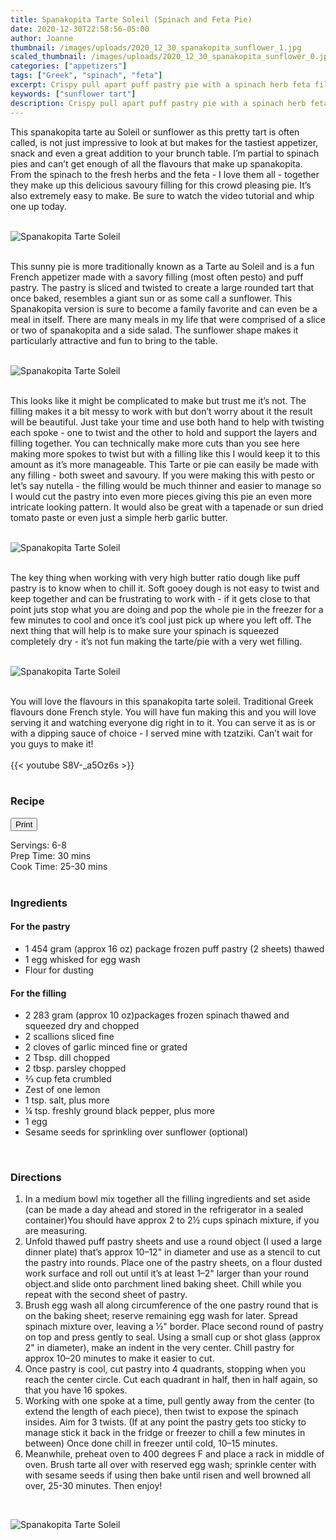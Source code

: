 ```yaml
---
title: Spanakopita Tarte Soleil (Spinach and Feta Pie) 
date: 2020-12-30T22:58:56-05:00
author: Joanne
thumbnail: /images/uploads/2020_12_30_spanakopita_sunflower_1.jpg
scaled_thumbnail: /images/uploads/2020_12_30_spanakopita_sunflower_0.jpg
categories: ["appetizers"]
tags: ["Greek", "spinach", "feta"]
excerpt: Crispy pull apart puff pastry pie with a spinach herb feta filling 
keywords: ["sunflower tart"]
description: Crispy pull apart puff pastry pie with a spinach herb feta filling 
---
```

<span class="blog-text">

This spanakopita tarte au Soleil or sunflower as this pretty tart is often called, is not just impressive to look at but makes for the tastiest appetizer, snack and even a great addition to your brunch table. I’m partial to spinach pies and can’t get enough of all the flavours that make up spanakopita. From the spinach to the fresh herbs and the feta - I love them all - together they make up this delicious savoury filling for this crowd pleasing pie. It’s also extremely easy to make. Be sure to watch the video tutorial and whip one up today. 
</br>
</br>

![Spanakopita Tarte Soleil](/images/uploads/2020_12_30_spanakopita_sunflower_2.jpg)
</br>
</br>

This sunny pie is more traditionally known as a Tarte au Soleil and is a fun French appetizer made with a savory filling (most often pesto) and puff pastry. The pastry is sliced and twisted to create a large rounded tart that once baked, resembles a giant sun or as some call a sunflower.  This Spanakopita version is sure to become a family favorite and can even be a meal in itself. There are many meals in my life that were comprised of a slice or two of spanakopita and a side salad. The sunflower shape makes it particularly attractive and fun to bring to the table. 
</br>
</br>

![Spanakopita Tarte Soleil](/images/uploads/2020_12_30_spanakopita_sunflower_3.jpg)
</br>
</br>

This looks like it might be complicated to make but trust me it’s not. The filling makes it a bit messy to work with but don’t worry about it the result will be beautiful. Just take your time and use both hand to help with twisting each spoke - one to twist and the other to hold and support the layers and filling together. You can technically make more cuts than you see here making more spokes to twist but with a filling like this I would keep it to this amount as it’s more manageable. This Tarte or pie can easily be made with any filling - both sweet and savoury. If you were making this with pesto or let’s say nutella - the filling would be much thinner and easier to manage so I would cut the pastry into even more pieces giving this pie an even more intricate looking pattern. It would also be great with a tapenade or sun dried tomato paste or even just a simple herb garlic butter. 
</br>
</br>

![Spanakopita Tarte Soleil](/images/uploads/2020_12_30_spanakopita_sunflower_4.jpg)
</br>
</br>

The key thing when working with very high butter ratio dough like puff pastry is to know when to chill it. Soft gooey dough is not easy to twist and keep together and can be frustrating to work with - if it gets close to that point juts stop what you are doing and pop the whole pie in the freezer for a few minutes to cool and once it’s cool just pick up where you left off. The next thing that will help is to make sure your spinach is squeezed completely dry - it’s not fun making the tarte/pie with a very wet filling. 
</br>
</br>

![Spanakopita Tarte Soleil](/images/uploads/2020_12_30_spanakopita_sunflower_5.jpg)
</br>
</br>

You will love the flavours in this spanakopita tarte soleil. Traditional Greek flavours done French style. You will have fun making this and you will love serving it and watching everyone dig right in to it. You can serve it as is or with a dipping sauce of choice - I served mine with tzatziki. Can’t wait for you guys to make it!
</br>
</br>
{{< youtube S8V-_a5Oz6s >}}
</br>
</br>
</span>

### Recipe
<div print_button><form>
<input type="button" value="Print" class="btn__print" onClick="window.print()">
</form></div>

<div>Servings: <span itemprop="recipeYield">6-8</div>
<div>Prep Time: <meta itemprop="prepTime" content="PT30M">30 mins</div>
<div>Cook Time: <meta itemprop="cookTime" content="PT30M">25-30 mins</div>
</br>

### Ingredients
#### For the pastry
* <span itemprop="recipeIngredient">1 454 gram (approx 16 oz) package frozen puff pastry (2 sheets) thawed </span>
* <span itemprop="recipeIngredient">1 egg whisked for egg wash </span>
* <span itemprop="recipeIngredient">Flour for dusting </span>

#### For the filling

* <span itemprop="recipeIngredient">2 283 gram (approx 10 oz)packages frozen spinach thawed and squeezed dry and chopped<span>
* <span itemprop="recipeIngredient">2 scallions sliced fine </span>
* <span itemprop="recipeIngredient">2 cloves of garlic minced fine or grated </span>
* <span itemprop="recipeIngredient">2 Tbsp. dill chopped </span>
* <span itemprop="recipeIngredient">2 tbsp. parsley chopped </span>
* <span itemprop="recipeIngredient">⅔ cup feta crumbled </span>
* <span itemprop="recipeIngredient">Zest of one lemon </span>
* <span itemprop="recipeIngredient">1 tsp. salt, plus more</span>
* <span itemprop="recipeIngredient">¼ tsp. freshly ground black pepper, plus more </span>
* <span itemprop="recipeIngredient">1 egg  </span>
* <span itemprop="recipeIngredient">Sesame seeds for sprinkling over sunflower (optional)</span>
</br>

### Directions
1. In a medium bowl mix together all the filling ingredients and set aside (can be made a day ahead and stored in the refrigerator in a sealed container)You should have approx 2 to 2½ cups spinach mixture, if you are measuring. 
2. Unfold thawed puff pastry sheets and use a round object (I used a large dinner plate) that’s  approx 10–12" in diameter and use as a stencil to cut the pastry into rounds. Place one of the pastry sheets, on a flour dusted work surface and roll out until it’s at least 1–2" larger than your round object.and slide onto parchment lined baking sheet. Chill while you repeat with the second sheet of pastry.
3. Brush egg wash all along circumference of the one pastry round that is on the baking sheet; reserve remaining egg wash for later. Spread spinach mixture over, leaving a ½" border. Place second round of pastry on top and press gently to seal. Using a small cup or shot glass (approx 2" in diameter), make an indent in the very center. Chill pastry for approx 10–20 minutes to make it easier to cut. 
4. Once pastry is cool, cut pastry into 4 quadrants, stopping when you reach the center circle. Cut each quadrant in half, then in half again, so that you have 16 spokes. 
5. Working with one spoke at a time, pull gently away from the center (to extend the length of each piece), then twist to expose the spinach insides. Aim for 3 twists. (If at any point the pastry gets too sticky to manage stick it back in the fridge or freezer to chill a few minutes in between) Once done chill in freezer until cold, 10–15 minutes.
6. Meanwhile, preheat oven to 400 degrees F and place a rack in middle of oven. Brush tarte all over with reserved egg wash; sprinkle center with with sesame seeds if using then bake until risen and well browned all over, 25-30 minutes. Then enjoy!

</br>

![Spanakopita Tarte Soleil](/images/uploads/2020_12_30_spanakopita_sunflower_6.jpg)